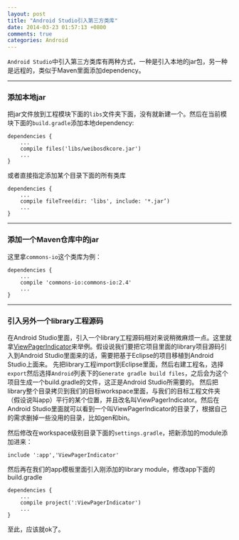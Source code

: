 ```yaml
---
layout: post
title: "Android Studio引入第三方类库"
date: 2014-03-23 01:57:13 +0800
comments: true
categories: Android
---
```

`Android Studio`中引入第三方类库有两种方式，一种是引入本地的jar包，另一种是远程的，类似于Maven里面添加dependency。

---
### 添加本地jar
把jar文件放到工程模块下面的`libs`文件夹下面，没有就新建一个。然后在当前模块下面的`build.gradle`添加本地dependency:

```
dependencies {
	...
    compile files('libs/weibosdkcore.jar')
    ...
}

```

或者直接指定添加某个目录下面的所有类库

```
dependencies {
	...
    compile fileTree(dir: 'libs', include: '*.jar’)
    ...
}
```
---
### 添加一个Maven仓库中的jar
这里拿`commons-io`这个类库为例：

```
dependencies {
	...
    compile 'commons-io:commons-io:2.4'
    ...
}
```
---
### 引入另外一个library工程源码
在Android Studio里面，引入一个library工程源码相对来说稍微麻烦一点。这里就拿[ViewPagerIndicator](https://github.com/JakeWharton/Android-ViewPagerIndicator/)来举例。假设说我们要把它项目里面的library项目源码引入到Android Studio里面来的话，需要把基于Eclipse的项目移植到Android Studio上面来。
先把library工程import到Eclipse里面，然后右建工程名，选择`export`然后选择`Android`列表下的`Generate gradle build files`，之后会为这个项目生成一个build.gradle的文件，这正是Android Studio所需要的。
然后把library整个目录拷贝到我们的目标workspace里面，与我们的目标工程文件夹（假设说叫app）平行的某个位置，并且改名叫ViewPagerIndicator。然后在Android Studio里面就可以看到一个叫ViewPagerIndicator的目录了，根据自己的需求删掉一些没用的目录，比如gen和bin。

然后修改在workspace级别目录下面的`settings.gradle`，把新添加的module添加进来：

```
include ':app','ViewPagerIndicator'
```

然后再在我们的app模板里面引入刚添加的library module，修改app下面的build.gradle
```
dependencies {
	...
    compile project(':ViewPagerIndicator')
    ...
}
```

至此，应该就ok了。

